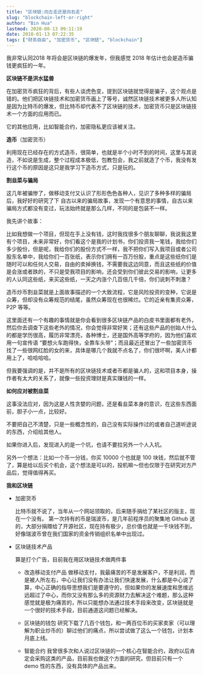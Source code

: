 ```yaml
---
title: "区块链:向左走还是向右走"
slug: "blockchain-left-or-right"
author: "Bin Hua"
lastmod: 2020-08-13 09:11:19
date: 2018-01-13 07:22:35
tags: ["财务自由", "加密货币", "区块链", "blockchain"]
---
```


我非常认同2018 年将会是区块链的爆发年，但我感觉 2018 年估计也会是造币骗钱更疯狂的一年。

**区块链不是洪水猛兽**

在加密货币疯狂的背后，有些人谈虎色变，提到区块链就觉得是骗子，这个观点是错的。他们把区块链技术和加密货币画上了等号，诚然区块链技术被更多人所认知是因为比特币的爆发，但比特币却代表不了区块链的技术，加密货币只是区块链技术一个方面的应用而已。

它的其他应用，比如智能合约，加密隐私更应该被关注。

**造币**（加密货币）

利用现在已经存在的方式造币，很简单，也就是半个小时不到的时间，这里与其说造，不如说是生成，整个过程成本极低，包教包会，我之前就造了个币，我没有发行这个币的原因是这只是我学习下造币方式，只是玩的。

**割韭菜与骗局**

这几年被骗惨了，做移动支付又认识了形形色色各种人，见识了多种多样的骗局后，我好好的研究了下
自古以来的骗局故事，发现一个有意思的事情，自古以来骗局方式都没有变过，玩法始终就是那么几样，不同的是包装不一样。

我先讲个故事：

比如我想做一个项目，但现在手上没有钱，这时我找很多个朋友聊聊，我说我这里有个项目，未来非常好，你们看这个是我的计划书，你们投资我一笔钱，我给你们多少股份，但是呢，我给你们的股份方式不一样，我不把你们写入我项目或者公司股东名单中，我给你们一百张纸，表示你们拥有一百万份股，重点是这些纸你们是随时可以和任何人交易，自由的卖掉换钱，不需要我这边同意，而且这些纸的价值是会涨或者跌的，不只是受我项目的影响，还会受到你们彼此交易的影响，让更多的人认同这些纸，来买这些纸，一天之内涨个几百倍几千倍，你们说刺不刺激？

造币炒币割韭菜就是上面故事描述的一个大致流程，它是风险投资的变种，它说是众筹，但却没有众筹规范的结尾，虽然众筹现在也很稀烂。它的近亲有集资众筹，P2P 等等。

这里面还有一个有趣的事情就是你会看到很多区块链产品的白皮书里面都有老外，然后你去调查下这些老外的情况，你会觉得非常好笑；还有这些产品的创始人什么的都是学历很高，履历非常漂亮，各种博士，还是国外高等学府的，因为他们喜欢用一句宣传语 “要想火车跑得快，全靠车头带”；而且最近还冒出了一些加密货币找了一些很网红脸的女的来，具体是哪几个我就不点名了，你们很坏啊，美人计都用上了，哈哈哈哈。

但我要强调的是，并不是所有的区块链技术或者币都是骗人的，这和项目本身，操作者有太大的关系了，就像一些投资理财是真实赚钱的一样。

**如何应对被割韭菜**

这事没法应对，因为这是人性贪婪的问题，还是看韭菜本身的意识，在这些东西面前，胆子小一点，比较好。

不要把自己不清楚，只是一些概念性的，自己没有实际操作过的或者自己道听途说的东西，介绍给其他人。

如果你进入后，发现进入的是一个坑，也请不要拉另外一个人入坑。

另外一个想法：比如一个币一分钱，你买 10000 个也就是 100 块钱，然后就不管了，算是给以后买个机会，这个想法是可以的，投机嘛～但也仅限于在研究对方产品后，觉得值得再买。

**我和区块链**

- 加密货币

    比特币就不说了，当年从一个网站领取的，后来随手捐给了某社区的版主，现在一个没有。
第一次持有的币是瑞波币，是几年前程序员的聚集地 Github 送的，大部分捐赠给了开源社区，现在持有极少，总价值也就是一千块钱不到，好像瑞波币曾在我们国家的资金传销组织名单中出现过。

- 区块链技术产品

    算是打个广告，目前我在用区块链技术做两件事

    - 改造移动支付产品 做移动支付，我最痛苦的不是发展客户，不是利润，而是被人所左右，中心让我们没有办法让我们快速发展，什么都是中心说了算，中心正确的指导思想我们是要遵守的，但如果你的发展速度和思维远远超过了中心，而你又没有那么多的资源财力去解决这个难题，那么这种感觉就是极为痛苦的，所以只能想办法通过技术手段来改变，区块链就是一个很好的技术手段，目前通道这问题已经解决。 

    - 区块链的钱包 研究下载了几百个钱包，和一两百位币的买家卖家（可以理解为职业炒币的）聊过他们的痛点，所以尝试做了这么一个钱包，计划本月底上线。 

    - 智能合约 我曾很多次和人说过区块链的一个核心在智能合约，政府以后肯定会采购这类的产品，目前我也做这个方面的研究，但目前只有一个 demo 性的东西，没有具体的产品出来。 
